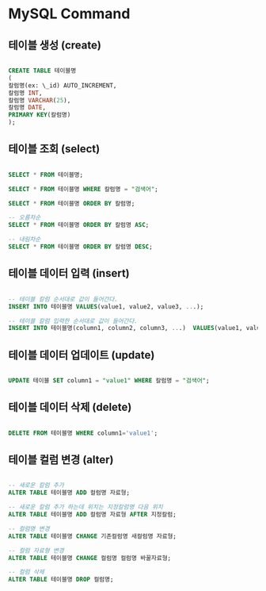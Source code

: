 # MySQL Command

## 테이블 생성 (create)

```SQL

CREATE TABLE 테이블명
(
칼럼명(ex: \_id) AUTO_INCREMENT,
칼럼명 INT,
칼럼명 VARCHAR(25),
칼럼명 DATE,
PRIMARY KEY(칼럼명)
);

```

## 테이블 조회 (select)

```SQL

SELECT * FROM 테이블명;

SELECT * FROM 테이블명 WHERE 칼럼명 = "검색어";

SELECT * FROM 테이블명 ORDER BY 칼럼명;

-- 오름차순
SELECT * FROM 테이블명 ORDER BY 칼럼명 ASC;

-- 내림차순
SELECT * FROM 테이블명 ORDER BY 칼럼명 DESC;

```

## 테이블 데이터 입력 (insert)

```SQL

-- 테이블 칼럼 순서대로 값이 들어간다.
INSERT INTO 테이블명 VALUES(value1, value2, value3, ...);

-- 테이블 칼럼 입력한 순서대로 값이 들어간다.
INSERT INTO 테이블명(column1, column2, column3, ...)  VALUES(value1, value2, value3, ...);

```

## 테이블 데이터 업데이트 (update)

```SQL

UPDATE 테이블 SET column1 = "value1" WHERE 칼럼명 = "검색어";

```

## 테이블 데이터 삭제 (delete)

```SQL

DELETE FROM 테이블명 WHERE column1='value1';

```

## 테이블 컬럼 변경 (alter)

```SQL

-- 새로운 칼럼 추가
ALTER TABLE 테이블명 ADD 컬럼명 자료형;

-- 새로운 칼럼 추가 하는데 위치는 지정칼럼명 다음 위치
ALTER TABLE 테이블명 ADD 컬럼명 자료형 AFTER 지정칼럼;

-- 컬럼명 변경
ALTER TABLE 테이블명 CHANGE 기존컬럼명 새컬럼명 자료형;

-- 컬럼 자료형 변경
ALTER TABLE 테이블명 CHANGE 컬럼명 컬럼명 바꿀자료형;

-- 컬럼 삭제
ALTER TABLE 테이블명 DROP 컬럼명;

```
